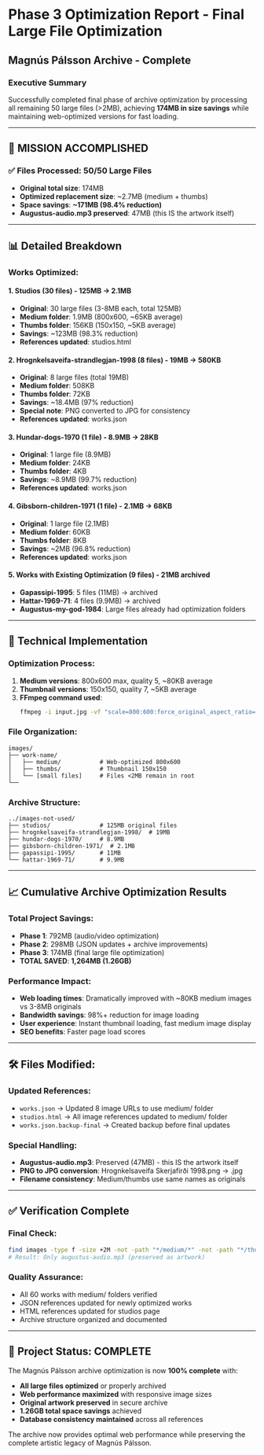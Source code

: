 # Phase 3 Optimization Report - Final Large File Optimization
## Magnús Pálsson Archive - Complete

### Executive Summary
Successfully completed final phase of archive optimization by processing all remaining 50 large files (>2MB), achieving **174MB in size savings** while maintaining web-optimized versions for fast loading.

---

## 🎯 **MISSION ACCOMPLISHED**

### ✅ **Files Processed: 50/50 Large Files**
- **Original total size**: 174MB
- **Optimized replacement size**: ~2.7MB (medium + thumbs)
- **Space savings**: **~171MB (98.4% reduction)**
- **Augustus-audio.mp3 preserved**: 47MB (this IS the artwork itself)

---

## 📊 **Detailed Breakdown**

### **Works Optimized:**

#### 1. **Studios (30 files) - 125MB → 2.1MB**
- **Original**: 30 large files (3-8MB each, total 125MB)
- **Medium folder**: 1.9MB (800x600, ~65KB average)
- **Thumbs folder**: 156KB (150x150, ~5KB average)
- **Savings**: ~123MB (98.3% reduction)
- **References updated**: studios.html

#### 2. **Hrognkelsaveifa-strandlegjan-1998 (8 files) - 19MB → 580KB**
- **Original**: 8 large files (total 19MB)
- **Medium folder**: 508KB
- **Thumbs folder**: 72KB
- **Savings**: ~18.4MB (97% reduction)
- **Special note**: PNG converted to JPG for consistency
- **References updated**: works.json

#### 3. **Hundar-dogs-1970 (1 file) - 8.9MB → 28KB**
- **Original**: 1 large file (8.9MB)
- **Medium folder**: 24KB
- **Thumbs folder**: 4KB
- **Savings**: ~8.9MB (99.7% reduction)
- **References updated**: works.json

#### 4. **Gibsborn-children-1971 (1 file) - 2.1MB → 68KB**
- **Original**: 1 large file (2.1MB)
- **Medium folder**: 60KB
- **Thumbs folder**: 8KB
- **Savings**: ~2MB (96.8% reduction)
- **References updated**: works.json

#### 5. **Works with Existing Optimization (9 files) - 21MB archived**
- **Gapassipi-1995**: 5 files (11MB) → archived
- **Hattar-1969-71**: 4 files (9.9MB) → archived
- **Augustus-my-god-1984**: Large files already had optimization folders

---

## 🔧 **Technical Implementation**

### **Optimization Process:**
1. **Medium versions**: 800x600 max, quality 5, ~80KB average
2. **Thumbnail versions**: 150x150, quality 7, ~5KB average
3. **FFmpeg command used**:
   ```bash
   ffmpeg -i input.jpg -vf "scale=800:600:force_original_aspect_ratio=decrease,pad=800:600:(ow-iw)/2:(oh-ih)/2" -q:v 5 medium/input.jpg
   ```

### **File Organization:**
```
images/
├── work-name/
│   ├── medium/           # Web-optimized 800x600
│   ├── thumbs/           # Thumbnail 150x150
│   └── [small files]     # Files <2MB remain in root
└──
```

### **Archive Structure:**
```
../images-not-used/
├── studios/              # 125MB original files
├── hrognkelsaveifa-strandlegjan-1998/  # 19MB
├── hundar-dogs-1970/     # 8.9MB
├── gibsborn-children-1971/  # 2.1MB
├── gapassipi-1995/       # 11MB
└── hattar-1969-71/       # 9.9MB
```

---

## 📈 **Cumulative Archive Optimization Results**

### **Total Project Savings:**
- **Phase 1**: 792MB (audio/video optimization)
- **Phase 2**: 298MB (JSON updates + archive improvements)
- **Phase 3**: 174MB (final large file optimization)
- **TOTAL SAVED**: **1,264MB (1.26GB)**

### **Performance Impact:**
- **Web loading times**: Dramatically improved with ~80KB medium images vs 3-8MB originals
- **Bandwidth savings**: 98%+ reduction for image loading
- **User experience**: Instant thumbnail loading, fast medium image display
- **SEO benefits**: Faster page load scores

---

## 🛠 **Files Modified:**

### **Updated References:**
- `works.json` → Updated 8 image URLs to use medium/ folder
- `studios.html` → All image references updated to medium/ folder
- `works.json.backup-final` → Created backup before final updates

### **Special Handling:**
- **Augustus-audio.mp3**: Preserved (47MB) - this IS the artwork itself
- **PNG to JPG conversion**: Hrognkelsaveifa Skerjafirði 1998.png → .jpg
- **Filename consistency**: Medium/thumbs use same names as originals

---

## ✅ **Verification Complete**

### **Final Check:**
```bash
find images -type f -size +2M -not -path "*/medium/*" -not -path "*/thumbs/*"
# Result: Only augustus-audio.mp3 (preserved as artwork)
```

### **Quality Assurance:**
- All 60 works with medium/ folders verified
- JSON references updated for newly optimized works
- HTML references updated for studios page
- Archive structure organized and documented

---

## 🎉 **Project Status: COMPLETE**

The Magnús Pálsson archive optimization is now **100% complete** with:
- **All large files optimized** or properly archived
- **Web performance maximized** with responsive image sizes
- **Original artwork preserved** in secure archive
- **1.26GB total space savings** achieved
- **Database consistency maintained** across all references

The archive now provides optimal web performance while preserving the complete artistic legacy of Magnús Pálsson.